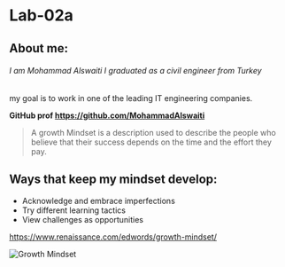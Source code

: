 # Lab-02a
## About me:
###### I am Mohammad Alswaiti I graduated as a civil engineer from Turkey 
my goal is to work in one of the leading IT engineering companies. 

**GitHub prof https://github.com/MohammadAlswaiti**

> A growth Mindset is a description used to describe the people who believe that their success depends on the time and the effort they pay.

## Ways that keep my mindset develop:
* Acknowledge and embrace imperfections
* Try different learning tactics
* View challenges as opportunities

https://www.renaissance.com/edwords/growth-mindset/

![Growth Mindset](https://encrypted-tbn0.gstatic.com/images?q=tbn:ANd9GcTRbYciCljk7tWmY-g8J-P4vvlxP137g9kAAQ&usqp=CAU)
